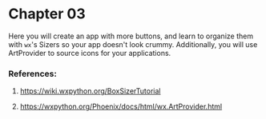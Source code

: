 # Chapter 03

Here you will create an app with more buttons, and learn to organize them with `wx`'s  Sizers so your app doesn't look crummy. 
Additionally, you will use ArtProvider to source icons for your applications.


### References: 

1. https://wiki.wxpython.org/BoxSizerTutorial

2. https://wxpython.org/Phoenix/docs/html/wx.ArtProvider.html